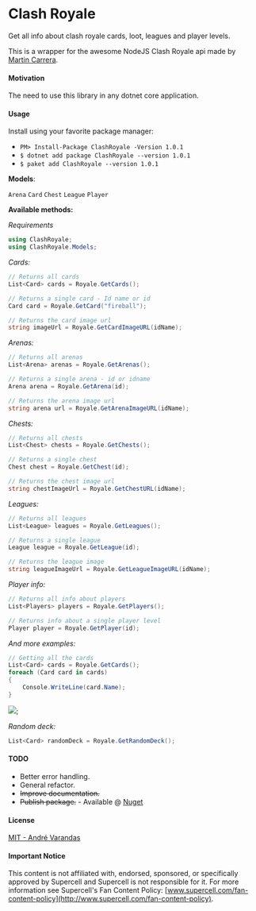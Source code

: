 # Clash Royale

Get all info about clash royale cards, loot, leagues and player levels.

This is a wrapper for the awesome NodeJS Clash Royale api made by [Martin Carrera](https://github.com/martincarrera/clash-royale-api).

#### Motivation
The need to use this library in any dotnet core application.

#### Usage

Install using your favorite package manager:

- `PM> Install-Package ClashRoyale -Version 1.0.1`
- `$ dotnet add package ClashRoyale --version 1.0.1`
- `$ paket add ClashRoyale --version 1.0.1`

**Models**:

`Arena`
`Card`
`Chest`
`League`
`Player`

**Available methods:**

*Requirements*
```csharp
using ClashRoyale;
using ClashRoyale.Models;
```

*Cards:*
```csharp
// Returns all cards
List<Card> cards = Royale.GetCards();

// Returns a single card - Id name or id
Card card = Royale.GetCard("fireball");

// Returns the card image url
string imageUrl = Royale.GetCardImageURL(idName);
```

*Arenas:*
```csharp
// Returns all arenas
List<Arena> arenas = Royale.GetArenas();

// Returns a single arena - id or idname
Arena arena = Royale.GetArena(id);

// Returns the arena image url
string arena url = Royale.GetArenaImageURL(idName);
```

*Chests:*
```csharp
// Returns all chests
List<Chest> chests = Royale.GetChests();

// Returns a single chest
Chest chest = Royale.GetChest(id);

// Returns the chest image url
string chestImageUrl = Royale.GetChestURL(idName);
```

*Leagues:*
```csharp
// Returns all leagues
List<League> leagues = Royale.GetLeagues();

// Returns a single league
League league = Royale.GetLeague(id);

// Returns the league image
string leagueImageUrl = Royale.GetLeagueImageURL(idName);
```

*Player info:*
```csharp
// Returns all info about players
List<Players> players = Royale.GetPlayers();

// Returns info about a single player level
Player player = Royale.GetPlayer(id);
```


*And more examples:*

```csharp
// Getting all the cards
List<Card> cards = Royale.GetCards();
foreach (Card card in cards)
{
    Console.WriteLine(card.Name);
}
````

![](./extra/example1.png);

*Random deck:*
```csharp
List<Card> randomDeck = Royale.GetRandomDeck();
```

#### TODO
- Better error handling.
- General refactor.
- ~~Improve documentation.~~
- ~~Publish package.~~ - Available @ [Nuget](https://www.nuget.org/packages/ClashRoyale/)


#### License
[MIT - André Varandas](LICENSE.txt)

#### Important Notice
This content is not affiliated with, endorsed, sponsored, or specifically approved by Supercell and Supercell is not responsible for it. For more information see Supercell's Fan Content Policy: [www.supercell.com/fan-content-policy](http://www.supercell.com/fan-content-policy).
